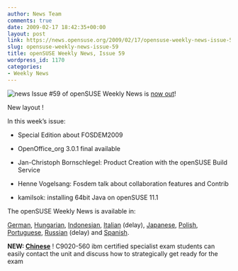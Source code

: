 ```yaml
---
author: News Team
comments: true
date: 2009-02-17 18:42:35+00:00
layout: post
link: https://news.opensuse.org/2009/02/17/opensuse-weekly-news-issue-59/
slug: opensuse-weekly-news-issue-59
title: openSUSE Weekly News, Issue 59
wordpress_id: 1170
categories:
- Weekly News
---
```


![news](//news.opensuse.org/wp-content/uploads/2007/11/knewsticker.png) Issue #59 of openSUSE Weekly News is [now out](http://en.opensuse.org/OpenSUSE_Weekly_News/59)!  
  

New layout !   
  

In this week’s issue:


  * Special Edition about FOSDEM2009 

  * OpenOffice_org 3.0.1 final available 

  * Jan-Christoph Bornschlegel: Product Creation with the openSUSE Build Service 

  * Henne Vogelsang: Fosdem talk about collaboration features and Contrib 

  * kamilsok: installing 64bit Java on openSUSE 11.1 




The openSUSE Weekly News is available in: 

[German](http://de.opensuse.org/OpenSUSE-Wochenschau/59),
[Hungarian](http://hu.opensuse.org/OpenSUSE_Heti_H%C3%ADrmond%C3%B3/59), 
[Indonesian](http://en.opensuse.org/OpenSUSE_Weekly_News/59/indonesian),
[Italian](http://it.opensuse.org/OpenSUSE_Newsletter_Settimanale/59) (delay),
[Japanese](http://ja.opensuse.org/OpenSUSE_Weekly_News/59),
[Polish](http://pl.opensuse.org/Tygodnik_openSUSE/59), 
[Portuguese](http://pt.opensuse.org/Not%C3%ADcias_da_semana_no_openSUSE/59),
[Russian](http://ru.opensuse.org/%D0%95%D0%B6%D0%B5%D0%BD%D0%B5%D0%B4%D0%B5%D0%BB%D1%8C%D0%BD%D1%8B%D0%B5_%D0%BD%D0%BE%D0%B2%D0%BE%D1%81%D1%82%D0%B8_openSUSE/59) (delay) and
[Spanish](http://es.opensuse.org/OpenSUSE_Noticias_Semanales/59).

**NEW: [Chinese](http://en.opensuse.org/OpenSUSE_Weekly_News/59/chinese)**  !
 C9020-560 ibm certified specialist exam students can easily contact the unit and discuss how to strategically  get ready for the exam
